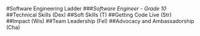 #Software Engineering Ladder
###_Software Engineer - Grade 10_
##Technical Skills (Dex)
##Soft Skills (T)
##Getting Code Live (Str)
##Impact (Wis)
##Team Leadership (Fel)
##Advocacy and Ambassadorship (Cha)
